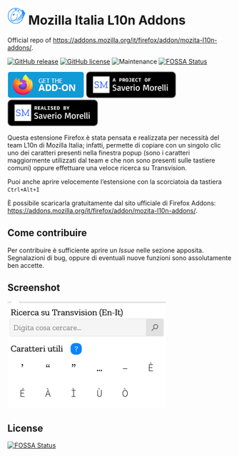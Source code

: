 # <img src="img/icon-dark-96.png" width="40px" alt=""></img> Mozilla Italia L10n Addons
Official repo of https://addons.mozilla.org/it/firefox/addon/mozita-l10n-addons/.

[![GitHub release](https://img.shields.io/github/release/Sav22999/mozita-l10n-addons.svg)](https://github.com/Sav22999/mozita-l10n-addons/releases/) [![GitHub license](https://img.shields.io/github/license/Sav22999/mozita-l10n-addons.svg)](https://github.com/Sav22999/mozita-l10n-addons/blob/master/LICENSE) ![Maintenance](https://img.shields.io/badge/Maintained%3F-yes-green.svg)
[![FOSSA Status](https://app.fossa.io/api/projects/git%2Bgithub.com%2FSav22999%2Fmozita-l10n-addons.svg?type=shield)](https://app.fossa.io/projects/git%2Bgithub.com%2FSav22999%2Fmozita-l10n-addons?ref=badge_shield)

[<img src="img/badge.png" height="60px">](https://addons.mozilla.org/it/firefox/addon/mozita-l10n-addons/) [<img src="img/a-project-of.png" height="60px" />](https://saveriomorelli.com) [<img src="img/realised-by.png" height="60px" />](https://saveriomorelli.com)

Questa estensione Firefox è stata pensata e realizzata per necessità del team L10n di Mozilla Italia; infatti, permette di copiare con un singolo clic uno dei caratteri presenti nella finestra popup (sono i caratteri maggiormente utilizzati dal team e che non sono presenti sulle tastiere comuni) oppure effettuare una veloce ricerca su Transvision.

Puoi anche aprire velocemente l’estensione con la scorciatoia da tastiera `Ctrl+Alt+I`

È possibile scaricarla gratuitamente dal sito ufficiale di Firefox Addons: https://addons.mozilla.org/it/firefox/addon/mozita-l10n-addons/.

## Come contribuire
Per contribuire è sufficiente aprire un _Issue_ nelle sezione apposita. Segnalazioni di bug, oppure di eventuali nuove funzioni sono assolutamente ben accette.

## Screenshot

<img src="screenshots/screenshot.png" alt="Screenshot" style="zoom:50%;" />

## License
[![FOSSA Status](https://app.fossa.io/api/projects/git%2Bgithub.com%2FSav22999%2Fmozita-l10n-addons.svg?type=large)](https://app.fossa.io/projects/git%2Bgithub.com%2FSav22999%2Fmozita-l10n-addons?ref=badge_large)